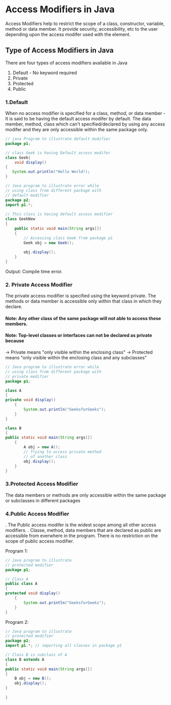 # Access Modifiers in Java
Access Modifiers help to restrict the scope of a class, constructor, variable, method or data member.
It provide security, accessibility, etc to the user depending upon the access modifer used with the element.

## Type of Access Modifiers in Java
There are four types of access modifiers available in Java
1. Default - No keyword required
2. Private
3. Protected
4. Public

### 1.Default
When no access modifier is specified for a class, method, or data member - It is said to be having the default
access modifer by default.
The data member, method, class which can't specified/declared by using any access modifer and they are only accessible
within the same package only.

```Java
// java Program to illustrate default modifier
package p1;

// class Geek is having Default access modifer
class Geek{
    void display()
{
   System.out.println("Hello World!);
}
```

```Java
// Java program to illustrate error while  
// using class from different package with  
// default modifier  
package p2;  
import p1.*;  
  
// This class is having default access modifier  
class GeekNew  
{  
    public static void main(String args[])  
    {  
        // Accessing class Geek from package p1  
        Geek obj = new Geek();  
  
        obj.display();  
    }  
}
```
Output: Compile time error.

### 2. Private Access Modifier
The private access modifier is specified using the keyword private. The methods or data member is 
accessible only within that class in which they declare.
#### Note: Any other class of the same package will not able to access these members.
#### Note: Top-level classes or interfaces can not be declared as private because
-> Private means "only visible within the enclosing class"
-> Protected means "only visible within the enclosing class and any subclasses"



```Java
// Java program to illustrate error while 
// using class from different package with 
// private modifier 
package p1; 

class A 
{ 
private void display() 
	{ 
		System.out.println("GeeksforGeeks"); 
	} 
} 

class B 
{ 
public static void main(String args[]) 
	{ 
		A obj = new A(); 
		// Trying to access private method 
		// of another class 
		obj.display(); 
	} 
} 

```


### 3.Protected Access Modifier
The data members or methods are only accessible within the same package or subclasses in different packages



### 4.Public Access Modifier
. The Public access modifer is the widest scope among all other access modifiers.
. Classe, method, data members that are declared as public are accessible from everwhere
  in the program. There is no restriction on the scope of public access modifier.

Program 1:
```Java
// Java program to illustrate 
// protected modifier 
package p1; 

// Class A 
public class A 
{ 
protected void display() 
	{ 
		System.out.println("GeeksforGeeks"); 
	} 
} 

```

Program  2:
```Java
// Java program to illustrate 
// protected modifier 
package p2; 
import p1.*; // importing all classes in package p1 

// Class B is subclass of A 
class B extends A 
{ 
public static void main(String args[]) 
{ 
	B obj = new B(); 
	obj.display(); 
} 
	
} 
```













